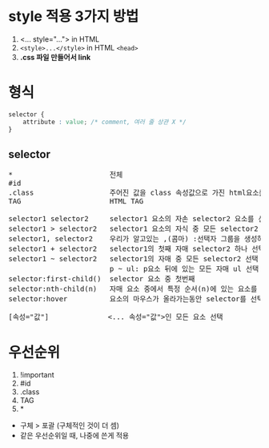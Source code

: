 # style 적용 3가지 방법
1. <... style="..."> in HTML
1. ```<style>...</style>``` in HTML ```<head>```
1. __.css 파일 만들어서 link__

# 형식
``` css
selector {
    attribute : value; /* comment, 여러 줄 상관 X */
}
```

## selector
<pre>
*                       전체
#id                     
.class                  주어진 값을 class 속성값으로 가진 html요소를 찾아 선택한다
TAG                     HTML TAG

selector1 selector2     selector1 요소의 자손 selector2 요소를 선택한다
selector1 > selector2   selector1 요소의 자식 중 모든 selector2
selector1, selector2    우리가 알고있는 ,(콤마) :선택자 그룹을 생성하는 방법으로 모든 일치하는 노드를 선택
selector1 + selector2   selector1의 첫째 자매 selector2 하나 선택 / 인접선택자로 부르는 선택자(앞에 요소 바로 뒤에 요소) (자매, selector1 옆의 selector2 선택, selector1 선택 X)
selector1 ~ selector2   selector1의 자매 중 모든 selector2 선택 / 일반형제선택자 : 예를들어서 A하고 B가 있는데 같은 계층에 있으면 A뒤에 있는 모든 선택자 지정
                        p ~ ul: p요소 뒤에 있는 모든 자매 ul 선택
selector:first-child()  selector 요소 중 첫번째
selector:nth-child(n)   자매 요소 중에서 특정 순서(n)에 있는 요소를 선택할 때
selector:hover          요소의 마우스가 올라가는동안 selector를 선택

[속성="값"]              <... 속성="값">인 모든 요소 선택
</pre>

# 우선순위
1. !important
2. #id
3. .class
4. TAG
5. \*
- 구체 > 포괄 (구체적인 것이 더 셈)
- 같은 우선순위일 때, 나중에 쓴게 적용